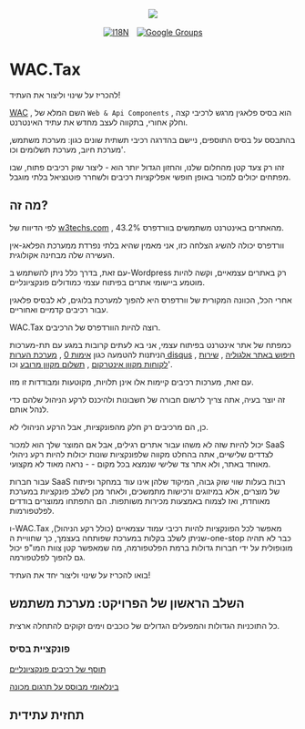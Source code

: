 <p align="center"><a href="https://wac.tax"><img src="https://cdn.jsdelivr.net/gh/wactax/img/logo.svg"/></a></p><p align="center"><a href="https://github.com/wactax/wac.tax/blob/main/doc/README.md#readme"><img alt="I18N" src="https://cdn.jsdelivr.net/gh/wactax/img/t.svg"/></a>　<a href="https://groups.google.com/u/2/g/wactax"><img alt="Google Groups" src="https://cdn.jsdelivr.net/gh/wactax/img/g-groups.svg"/></a></p>

# WAC.Tax

להכריז על שינוי וליצור את העתיד!

[WAC](https://wac.tax) , השם המלא של `Web & Api Components` , הוא בסיס פלאגין מרגש לרכיבי קצה וחלק אחורי, בתקווה לעצב מחדש את עתיד האינטרנט.

בהתבסס על בסיס התוספים, ניישם בהדרגה רכיבי תשתית שונים כגון: מערכת משתמש, מערכת חיוב, מערכת תשלומים וכו'.

זהו רק צעד קטן מהחלום שלנו, והחזון הגדול יותר הוא - ליצור שוק רכיבים פתוח, שבו מפתחים יכולים למכור באופן חופשי אפליקציות רכיבים ולשחרר פוטנציאל בלתי מוגבל.

## מה זה?

לפי הדיווח של [w3techs.com](https://w3techs.com/technologies/details/cm-wordpress) , 43.2% מהאתרים באינטרנט משתמשים בוורדפרס.

וורדפרס יכולה להשיג הצלחה כזו, אני מאמין שהיא בלתי נפרדת ממערכת הפלאג-אין העשירה שלה מבחינה אקולוגית.

עם זאת, בדרך כלל ניתן להשתמש ב-Wordpress רק באתרים עצמאיים, וקשה להיות מוטמע ביישומי אתרים בפיתוח עצמי כמודולים פונקציונליים.

אחרי הכל, הכוונה המקורית של וורדפרס היא להפוך למערכת בלוגים, לא לבסיס פלאגין עבור רכיבים קדמיים ואחוריים.

WAC.Tax רוצה להיות הוורדפרס של הרכיבים.

כמפתח של אתר אינטרנט בפיתוח עצמי, אני בא לעתים קרובות במגע עם תת-מערכות הניתנות להטמעה כגון [אימות 0](https://auth0.com) , [מערכת הערות disqus](https://disqus.com) , [חיפוש באתר אלגוליה](https://www.algolia.com) , [שירות לקוחות מקוון אינטרקום](https://www.intercom.com) , [תשלום מקוון מרובע](https://developer.squareup.com/docs/web-payments/overview) וכו'.

עם זאת, מערכות רכיבים קיימות אלו אינן תלויות, מקוטעות ומבודדות זו מזו.

זה יוצר בעיה, אתה צריך לרשום חבורה של חשבונות ולהיכנס לרקע הניהול שלהם כדי לנהל אותם.

כן, הם מרכיבים רק חלק מהפונקציות, אבל הרקע הניהולי לא.

יכול להיות שזה לא משהו עבור אתרים רגילים, אבל אם המוצר שלך הוא למכור SaaS לצדדים שלישיים, אתה בהחלט מקווה שלפונקציות שונות יכולות להיות רקע ניהולי מאוחד באתר, ולא אתר צד שלישי שנמצא בכל מקום - - נראה מאוד לא מקצועי.

עבור חברות SaaS רבות בעלות שווי שוק גבוה, המיקוד שלהן אינו עוד במחקר ופיתוח של מוצרים, אלא במיזוגים ורכישות מתמשכים, ולאחר מכן לשלב פונקציות במערכת מאוחדת, ואז לצמוח באמצעות מכירות משותפות. הם התפתחו ממוצרים בודדים לפלטפורמות.

ו-WAC.Tax מאפשר לכל הפונקציות להיות רכיבי עמוד עצמאיים (כולל רקע הניהול), שניתן לשלב בקלות במערכת שפותחה בעצמך, כך שחוויית ה-one-stop כבר לא תהיה מונופולית על ידי חברות גדולות ברמת הפלטפורמה, מה שמאפשר קטן צוות המו"פ יכול גם להפוך לפלטפורמה.

בואו להכריז על שינוי וליצור יחד את העתיד!

## השלב הראשון של הפרויקט: מערכת משתמש

כל התוכניות הגדולות והמפעלים הגדולים של כוכבים וימים זקוקים להתחלה ארצית.

### פונקציית בסיס

[תוסף של רכיבים פונקציונליים](./pkg.md)

[בינלאומי מבוסס על תרגום מכונה](./i18n.md)

## תחזית עתידית
